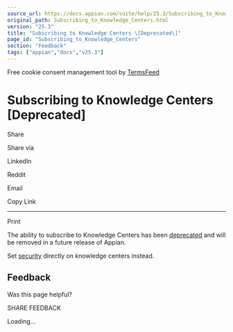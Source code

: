 ```yaml
---
source_url: https://docs.appian.com/suite/help/25.3/Subscribing_to_Knowledge_Centers.html
original_path: Subscribing_to_Knowledge_Centers.html
version: "25.3"
title: "Subscribing to Knowledge Centers \[Deprecated\]"
page_id: "Subscribing_to_Knowledge_Centers"
section: "Feedback"
tags: ["appian","docs","v25.3"]
---
```



Free cookie consent management tool by [TermsFeed](https://www.termsfeed.com/)

# Subscribing to Knowledge Centers \[Deprecated\]

Share

Share via

LinkedIn

Reddit

Email

Copy Link

* * *

Print

The ability to subscribe to Knowledge Centers has been [deprecated](Deprecated_Features.html) and will be removed in a future release of Appian.

Set [security](folder-object.html#prodlink-knowledge-center-security) directly on knowledge centers instead.

## Feedback

Was this page helpful?

SHARE FEEDBACK

Loading...
